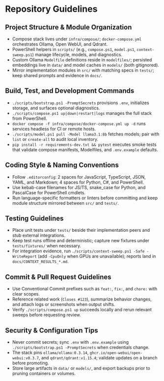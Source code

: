 # Repository Guidelines

## Project Structure & Module Organization
- Compose stack lives under `infra/compose/`; `docker-compose.yml` orchestrates Ollama, Open WebUI, and Qdrant.
- PowerShell helpers in `scripts/` (e.g., `compose.ps1`, `model.ps1`, `context-sweep.ps1`) manage lifecycle, models, and diagnostics.
- Custom Ollama `Modelfile` definitions reside in `modelfiles/`; persisted embeddings live in `data/` and model caches in `models/` (both gitignored).
- Mirror implementation modules in `src/` with matching specs in `tests/`; keep shared prompts and evidence in `docs/`.

## Build, Test, and Development Commands
- `./scripts/bootstrap.ps1 -PromptSecrets` provisions `.env`, initializes storage, and surfaces optional diagnostics.
- `./scripts/compose.ps1 up|down|restart|logs` manages the full stack from PowerShell.
- `docker compose -f infra/compose/docker-compose.yml up -d` runs services headless for CI or remote hosts.
- `./scripts/model.ps1 pull -Model llama3.1:8b` fetches models; pair with `list` or `create-all` to audit local inventory.
- `pip install -r requirements-dev.txt && pytest` executes smoke tests that validate compose manifests, Modelfiles, and `.env.example` defaults.

## Coding Style & Naming Conventions
- Follow `.editorconfig`: 2 spaces for JavaScript, TypeScript, JSON, YAML, and Markdown; 4 spaces for Python, C#, and PowerShell.
- Use kebab-case filenames for JS/TS, snake_case for Python, and PascalCase for PowerShell cmdlets.
- Run language-specific formatters or linters before committing and keep module structure mirrored between `src/` and `tests/`.

## Testing Guidelines
- Place unit tests under `tests/` beside their implementation peers and stub external integrations.
- Keep test runs offline and deterministic; capture new fixtures under `tests/fixtures/` when necessary.
- For integration evidence, run `./scripts/context-sweep.ps1 -Safe -WriteReport` (add `-CpuOnly` when GPUs are unavailable); reports land in `docs/CONTEXT_RESULTS_*.md`.

## Commit & Pull Request Guidelines
- Use Conventional Commit prefixes such as `feat:`, `fix:`, and `chore:` with clear scopes.
- Reference related work (`Closes #123`), summarize behavior changes, and attach logs or screenshots when output shifts.
- Verify `./scripts/compose.ps1 up` succeeds locally and rerun relevant sweeps before requesting review.

## Security & Configuration Tips
- Never commit secrets; sync `.env` with `.env.example` using `./scripts/bootstrap.ps1 -PromptSecrets` when credentials change.
- The stack pins `ollama/ollama:0.3.14`, `ghcr.io/open-webui/open-webui:v0.3.7`, and `qdrant/qdrant:v1.15.4`; validate updates on a branch before promoting.
- Store large artifacts in `data/` or `models/`, and export backups prior to pruning containers or volumes.

